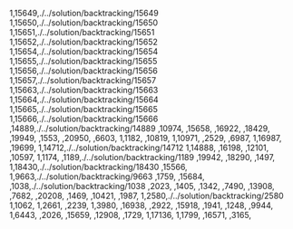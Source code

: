 1,15649,./../solution/backtracking/15649
1,15650,./../solution/backtracking/15650
1,15651,./../solution/backtracking/15651
1,15652,./../solution/backtracking/15652
1,15654,./../solution/backtracking/15654
1,15655,./../solution/backtracking/15655
1,15656,./../solution/backtracking/15656
1,15657,./../solution/backtracking/15657
1,15663,./../solution/backtracking/15663
1,15664,./../solution/backtracking/15664
1,15665,./../solution/backtracking/15665
1,15666,./../solution/backtracking/15666
,14889,./../solution/backtracking/14889
,10974,
,15658,
,16922,
,18429,
,19949,
,1553,
,20950,
,6603,
1,1182,
,10819,
1,10971,
,2529,
,6987,
1,16987,
,19699,
1,14712,./../solution/backtracking/14712
1,14888,
,16198,
,12101,
,10597,
1,1174,
,1189,./../solution/backtracking/1189
,19942,
,18290,
,1497,
1,18430,./../solution/backtracking/18430
,15566,
1,9663,./../solution/backtracking/9663
,1759,
,15684,
,1038,./../solution/backtracking/1038
,2023,
,1405,
,1342,
,7490,
,13908,
,7682,
,20208,
,1469,
,10421,
,1987,
1,2580,./../solution/backtracking/2580
1,1062,
1,2661,
,2239,
1,3980,
,16938,
,2922,
,15918,
,1941,
,1248,
,9944,
1,6443,
,2026,
,15659,
,12908,
,1729,
1,17136,
1,1799,
,16571,
,3165,
